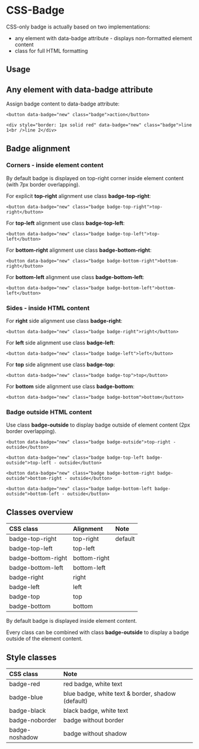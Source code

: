 # CSS-Badge

CSS-only badge is actually based on two implementations:
- any element with data-badge attribute - displays non-formatted element content
- class for full HTML formatting

## Usage
## Any element with data-badge attribute

Assign badge content to data-badge attribute:

    <button data-badge="new" class="badge">action</button>
    
    <div style="border: 1px solid red" data-badge="new" class="badge">line 1<br />line 2</div>

## Badge alignment

### Corners - inside element content

By default badge is displayed on top-right corner inside element content (with 7px border overlapping).

For explicit **top-right** alignment use class **badge-top-right**:

    <button data-badge="new" class="badge badge-top-right">top-right</button>

For **top-left** alignment use class **badge-top-left**:

    <button data-badge="new" class="badge badge-top-left">top-left</button>

For **bottom-right** alignment use class **badge-bottom-right**:

    <button data-badge="new" class="badge badge-bottom-right">bottom-right</button>

For **bottom-left** alignment use class **badge-bottom-left**:

    <button data-badge="new" class="badge badge-bottom-left">bottom-left</button>

### Sides - inside HTML content

For **right** side alignment use class **badge-right**:

    <button data-badge="new" class="badge badge-right">right</button>

For **left** side alignment use class **badge-left**:

    <button data-badge="new" class="badge badge-left">left</button>

For **top** side alignment use class **badge-top**:

    <button data-badge="new" class="badge badge-top">top</button>

For **bottom** side alignment use class **badge-bottom**:

    <button data-badge="new" class="badge badge-bottom">bottom</button>

### Badge outside HTML content

Use class **badge-outside** to display badge outside of element content (2px border overlapping).

    <button data-badge="new" class="badge badge-outside">top-right - outside</button>

    <button data-badge="new" class="badge badge-top-left badge-outside">top-left - outside</button>

    <button data-badge="new" class="badge badge-bottom-right badge-outside">bottom-right - outside</button>

    <button data-badge="new" class="badge badge-bottom-left badge-outside">bottom-left - outside</button>

## Classes overview

| CSS class | Alignment | Note |
| :----------- | :----------- | :----------- |
| badge-top-right       | top-right | default |
| badge-top-left      | top-left      |    |
| badge-bottom-right | bottom-right      |     |
| badge-bottom-left | bottom-left      |     |
| badge-right | right      |     |
| badge-left | left      |     |
| badge-top | top      |     |
| badge-bottom | bottom      |     |

By default badge is displayed inside element content.

Every class can be combined with class **badge-outside** to display a badge outside of the element content.

## Style classes
| CSS class   |  Note        |
| :----------- |  :----------- |
| badge-red      | red badge, white text |
| badge-blue      | blue badge, white text & border, shadow (default) |
| badge-black      | black badge, white text |
| badge-noborder      | badge without border |
| badge-noshadow      | badge without shadow |
